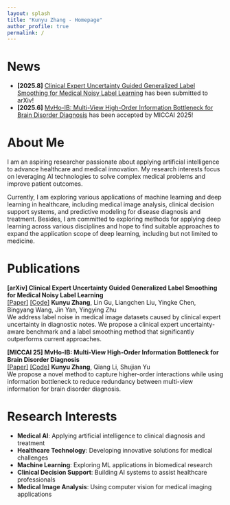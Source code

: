 ```yaml
---
layout: splash
title: "Kunyu Zhang - Homepage"
author_profile: true
permalink: /
---
```


# News
- **[2025.8]** [Clinical Expert Uncertainty Guided Generalized Label Smoothing for Medical Noisy Label Learning](https://arxiv.org/pdf/2508.02495) has been submitted to arXiv!
- **[2025.6]** [MvHo-IB: Multi-View High-Order Information Bottleneck for Brain Disorder Diagnosis](http://arxiv.org/abs/2507.02847) has been accepted by MICCAI 2025!

# About Me
I am an aspiring researcher passionate about applying artificial intelligence to advance healthcare and medical innovation. My research interests focus on leveraging AI technologies to solve complex medical problems and improve patient outcomes.

Currently, I am exploring various applications of machine learning and deep learning in healthcare, including medical image analysis, clinical decision support systems, and predictive modeling for disease diagnosis and treatment. Besides, I am committed to exploring methods for applying deep learning across various disciplines and hope to find suitable approaches to expand the application scope of deep learning, including but not limited to medicine.

# Publications

**[arXiv] Clinical Expert Uncertainty Guided Generalized Label Smoothing for Medical Noisy Label Learning**  
[[Paper]](https://arxiv.org/pdf/2508.02495) [[Code]](https://github.com/zky04/Medical-Noisy-Label-Dataset)
**Kunyu Zhang**, Lin Gu, Liangchen Liu, Yingke Chen, Bingyang Wang, Jin Yan, Yingying Zhu  
We address label noise in medical image datasets caused by clinical expert uncertainty in diagnostic notes. We propose a clinical expert uncertainty-aware benchmark and a label smoothing method that significantly outperforms current approaches.

**[MICCAI 25] MvHo-IB: Multi-View High-Order Information Bottleneck for Brain Disorder Diagnosis**  
[[Paper]](http://arxiv.org/abs/2507.02847) [[Code]](https://github.com/zky04/MvHo-IB)
**Kunyu Zhang**, Qiang Li, Shujian Yu  
We propose a novel method to capture higher-order interactions while using information bottleneck to reduce redundancy between multi-view information for brain disorder diagnosis.

# Research Interests
- **Medical AI**: Applying artificial intelligence to clinical diagnosis and treatment
- **Healthcare Technology**: Developing innovative solutions for medical challenges  
- **Machine Learning**: Exploring ML applications in biomedical research
- **Clinical Decision Support**: Building AI systems to assist healthcare professionals
- **Medical Image Analysis**: Using computer vision for medical imaging applications 